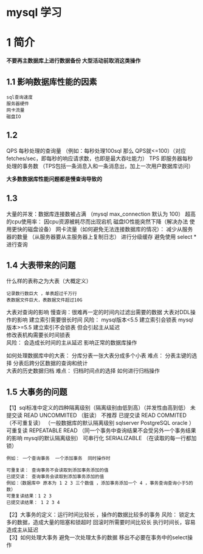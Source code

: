 # mysql 学习

# 1 简介

**不要再主数据库上进行数据备份 大型活动前取消这类操作**

## 1.1 影响数据库性能的因素
    sql查询速度
    服务器硬件
    网卡流量
    磁盘IO
## 1.2 
QPS  每秒处理的查询量 （例如：每秒处理100sql 那么 QPS就<=100）（对应fetches/sec，即每秒的响应请求数，也即是最大吞吐能力）
TPS   即服务器每秒处理的事务数 （TPS包括一条消息入和一条消息出，加上一次用户数据库访问）

**大多数数据库性能问题都是慢查询导致的**

## 1.3
大量的并发：数据库连接数被占满 （mysql  max_connection 默认为 100）
超高的cpu使用率： 因cpu资源被耗尽而出现宕机
磁盘IO性能突然下降（解决办法  使用更快的磁盘设备）
网卡流量（如何避免无法连接数据库的情况）：
    减少从服务器的数量 （从服务器要从主服务器上复制日志）
    进行分级缓存
    避免使用 select * 进行查询
## 1.4 大表带来的问题
 
什么样的表称之为大表（大概定义）

    记录数行数巨大 ，单表超过千万行
    表数据文件巨大，表数据文件超过10G
       
大表对查询的影响
    慢查询：很难再一定的时间内过滤出需要的数据
大表对DDL操作的影响
    建立索引需要很长时间
        风险：
        mysql版本<5.5 建立索引会锁表
        mysql版本>=5.5 建立索引不会锁表 但会引起主从延迟   
    修改表机构需要长时间锁表   
        风险：
        会造成长时间的主从延迟
        影响正常的数据库操作
    
 如何处理数据库中的大表：
 分库分表一张大表分成多个小表 
     难点：
        分表主键的选择
        分表后跨分区数据的查询和统计  
 大表的历史数据归档
      难点：
         归档时间点的选择
         如何进行归档操作 
         
## 1.5 大事务的问题

【1】sql标准中定义的四种隔离级别（隔离级别由低到高）（并发性由高到低）
    未提交读  READ UNCOMMITED （脏读）   不推荐 
    已提交读  READ COMMITED （不可重复读） （一般数据库的默认隔离级别 sqlserver PostgreSQL  oracle ）
    可重复读  REPEATABLE READ （同一个事务中查询结果不会受另外一个事务结果的影响   mysql的默认隔离级别）
    可串行化  SERIALIZABLE   （在读取的每一行都加锁）
    
    
    例如： 一个查询事务  一个添加事务  同时操作时
    
    可重复读： 查询事务不会读取到添加事务添加的值
    已提交读： 查询事务会读取到添加事务添加的值
    例如：（数据库中 原本为 1 2 3 三个数值 ，添加事务添加一个 4 ，事务查询查询小于5的数）   
    可重复读结果：1 2 3
    已提交读结果： 1 2 3 4 
【2】大事务的定义：运行时间比较长  ，操作的数据比较多的事务
        风险：
            锁定太多的数据，造成大量的阻塞和锁超时
            回滚时所需要时间比较长
            执行时间长，容易造成主从延迟    
【3】如何处理大事务
     避免一次处理太多的数据
     移出不必要在事务中的select操作      
      
      
      
      
      
      
      
      
      
      
      
      
      
      
            